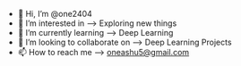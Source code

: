 - 👋 Hi, I’m @one2404
- 👀 I’m interested in --> Exploring new things
- 🌱 I’m currently learning --> Deep Learning
- 💞️ I’m looking to collaborate on --> Deep Learning Projects
- 📫 How to reach me --> oneashu5@gmail.com

<!---
one2404/one2404 is a ✨ special ✨ repository because its `README.md` (this file) appears on your GitHub profile.
You can click the Preview link to take a look at your changes.
--->
